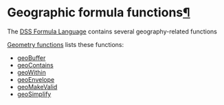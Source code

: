 Geographic formula functions[¶](#geographic-formula-functions "Permalink to this heading")
==========================================================================================


The [DSS Formula Language](../formula/index.html) contains several geography\-related functions


[Geometry functions](../formula/index.html#formula-index-geometry) lists these functions:


* [geoBuffer](../formula/index.html#formula-index-geobuffer)
* [geoContains](../formula/index.html#formula-index-geocontains)
* [geoWithin](../formula/index.html#formula-index-geowithin)
* [geoEnvelope](../formula/index.html#formula-index-geoenvelope)
* [geoMakeValid](../formula/index.html#formula-index-geomakevalid)
* [geoSimplify](../formula/index.html#formula-index-geosimplify)
